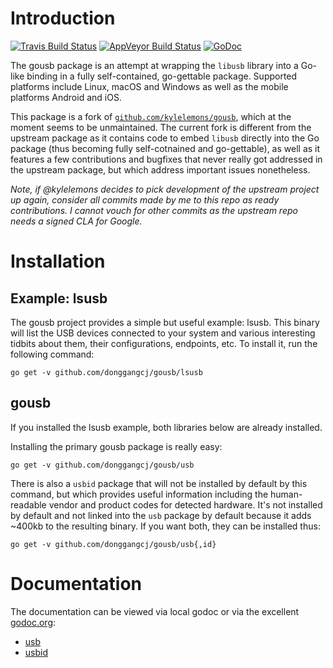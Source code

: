 Introduction
============

[![Travis Build Status][travisimg]][travis]
[![AppVeyor Build Status][appveyorimg]][appveyor]
[![GoDoc][docimg]][doc]

The gousb package is an attempt at wrapping the `libusb` library into a Go-like binding in a fully self-contained, go-gettable package. Supported platforms include Linux, macOS and Windows as well as the mobile platforms Android and iOS.

This package is a fork of [`github.com/kylelemons/gousb`](https://github.com/kylelemons/gousb), which at the moment seems to be unmaintained. The current fork is different from the upstream package as it contains code to embed `libusb` directly into the Go package (thus becoming fully self-cotnained and go-gettable), as well as it features a few contributions and bugfixes that never really got addressed in the upstream package, but which address important issues nonetheless.

*Note, if @kylelemons decides to pick development of the upstream project up again, consider all commits made by me to this repo as ready contributions. I cannot vouch for other commits as the upstream repo needs a signed CLA for Google.*

[travisimg]:   https://travis-ci.org/donggangcj/gousb.svg?branch=master
[travis]:      https://travis-ci.org/donggangcj/gousb
[appveyorimg]: https://ci.appveyor.com/api/projects/status/84k9xse10rl72gn2/branch/master?svg=true
[appveyor]:    https://ci.appveyor.com/project/donggangcj/gousb
[docimg]:      https://godoc.org/github.com/donggangcj/gousb?status.svg
[doc]:         https://godoc.org/github.com/donggangcj/gousb

Installation
============

Example: lsusb
--------------
The gousb project provides a simple but useful example: lsusb.  This binary will list the USB devices connected to your system and various interesting tidbits about them, their configurations, endpoints, etc.  To install it, run the following command:

    go get -v github.com/donggangcj/gousb/lsusb

gousb
-----
If you installed the lsusb example, both libraries below are already installed.

Installing the primary gousb package is really easy:

    go get -v github.com/donggangcj/gousb/usb

There is also a `usbid` package that will not be installed by default by this command, but which provides useful information including the human-readable vendor and product codes for detected hardware.  It's not installed by default and not linked into the `usb` package by default because it adds ~400kb to the resulting binary.  If you want both, they can be installed thus:

    go get -v github.com/donggangcj/gousb/usb{,id}

Documentation
=============
The documentation can be viewed via local godoc or via the excellent [godoc.org](http://godoc.org/):

- [usb](http://godoc.org/github.com/donggangcj/gousb/usb)
- [usbid](http://godoc.org/pkg/github.com/donggangcj/gousb/usbid)
